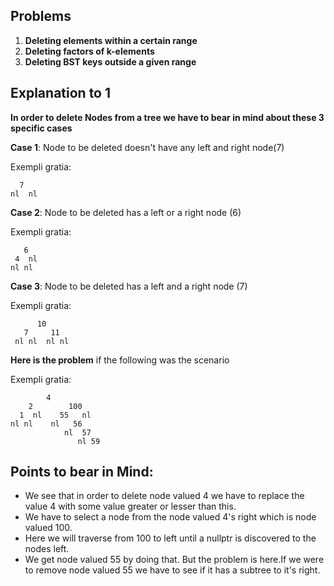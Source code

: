 ## Problems
1. **Deleting elements within a certain range**
2. **Deleting factors of k-elements** 
3. **Deleting BST keys outside a given range**

## Explanation to 1
**In order to delete Nodes from a tree we have to bear in mind about these 3 specific cases** 

**Case 1**: Node to be deleted doesn't have any left and right node(7)  

Exempli gratia:
   
      7
    nl  nl
   
**Case 2**: Node to be deleted has a left or a right node (6)  


Exempli gratia:

       6   
     4  nl  
    nl nl   
 
**Case 3**: Node to be deleted has a left and a right node (7) 

Exempli gratia:

     
          10
       7     11 
     nl nl  nl nl

**Here is the problem** if the following was the scenario 

Exempli gratia:
         
            4
        2        100
      1  nl    55   nl
    nl nl    nl   56
                nl  57
                   nl 59
 
 ## Points to bear in Mind:
+ We see that in order to delete node valued 4 we have to replace the value 4 with some value greater or lesser than this. 
+ We have to select a node from the node valued 4's right which is node valued 100.
+ Here we will traverse from 100 to left until a nullptr is discovered to the nodes left.
+ We get node valued 55 by doing that. But the problem is here.If we were to remove node valued 55 we have to see if it has a subtree to it's right.
